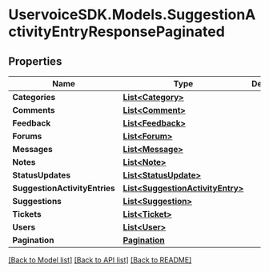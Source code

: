 # UservoiceSDK.Models.SuggestionActivityEntryResponsePaginated
## Properties

Name | Type | Description | Notes
------------ | ------------- | ------------- | -------------
**Categories** | [**List&lt;Category&gt;**](Category.md) |  | [optional] 
**Comments** | [**List&lt;Comment&gt;**](Comment.md) |  | [optional] 
**Feedback** | [**List&lt;Feedback&gt;**](Feedback.md) |  | [optional] 
**Forums** | [**List&lt;Forum&gt;**](Forum.md) |  | [optional] 
**Messages** | [**List&lt;Message&gt;**](Message.md) |  | [optional] 
**Notes** | [**List&lt;Note&gt;**](Note.md) |  | [optional] 
**StatusUpdates** | [**List&lt;StatusUpdate&gt;**](StatusUpdate.md) |  | [optional] 
**SuggestionActivityEntries** | [**List&lt;SuggestionActivityEntry&gt;**](SuggestionActivityEntry.md) |  | [optional] 
**Suggestions** | [**List&lt;Suggestion&gt;**](Suggestion.md) |  | [optional] 
**Tickets** | [**List&lt;Ticket&gt;**](Ticket.md) |  | [optional] 
**Users** | [**List&lt;User&gt;**](User.md) |  | [optional] 
**Pagination** | [**Pagination**](Pagination.md) |  | [optional] 

[[Back to Model list]](../README.md#documentation-for-models) [[Back to API list]](../README.md#documentation-for-api-endpoints) [[Back to README]](../README.md)

